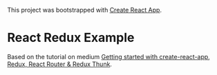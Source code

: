 This project was bootstrapped with [Create React App](https://github.com/facebookincubator/create-react-app).

# React Redux Example

Based on the tutorial on medium [Getting started with create-react-app, Redux, React Router & Redux Thunk](https://medium.com/@notrab/getting-started-with-create-react-app-redux-react-router-redux-thunk-d6a19259f71f).